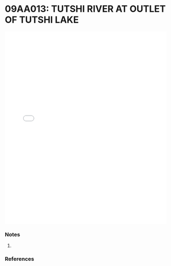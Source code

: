 # 09AA013: TUTSHI RIVER AT OUTLET OF TUTSHI LAKE

<iframe src="/distribution_estimation/_static/stations/09AA013_fdc.html" width="100%" height="600" frameborder="0"></iframe>

### Notes
1. 

### References

